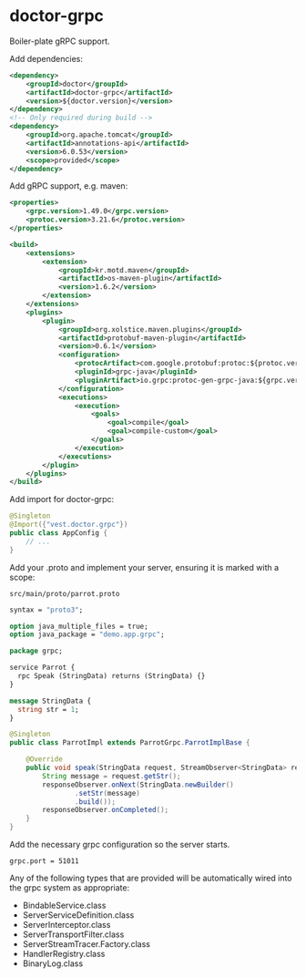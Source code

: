 doctor-grpc
===

Boiler-plate gRPC support.

Add dependencies:
```xml
<dependency>
    <groupId>doctor</groupId>
    <artifactId>doctor-grpc</artifactId>
    <version>${doctor.version}</version>
</dependency>
<!-- Only required during build -->
<dependency>
    <groupId>org.apache.tomcat</groupId>
    <artifactId>annotations-api</artifactId>
    <version>6.0.53</version>
    <scope>provided</scope>
</dependency>
```

Add gRPC support, e.g. maven:
```xml
<properties>
    <grpc.version>1.49.0</grpc.version>
    <protoc.version>3.21.6</protoc.version>
</properties>

<build>
    <extensions>
        <extension>
            <groupId>kr.motd.maven</groupId>
            <artifactId>os-maven-plugin</artifactId>
            <version>1.6.2</version>
        </extension>
    </extensions>
    <plugins>
        <plugin>
            <groupId>org.xolstice.maven.plugins</groupId>
            <artifactId>protobuf-maven-plugin</artifactId>
            <version>0.6.1</version>
            <configuration>
                <protocArtifact>com.google.protobuf:protoc:${protoc.version}:exe:${os.detected.classifier}</protocArtifact>
                <pluginId>grpc-java</pluginId>
                <pluginArtifact>io.grpc:protoc-gen-grpc-java:${grpc.version}:exe:${os.detected.classifier}</pluginArtifact>
            </configuration>
            <executions>
                <execution>
                    <goals>
                        <goal>compile</goal>
                        <goal>compile-custom</goal>
                    </goals>
                </execution>
            </executions>
        </plugin>
    </plugins>
</build>
```

Add import for doctor-grpc:

```java
@Singleton
@Import({"vest.doctor.grpc"})
public class AppConfig {
    // ...
}
```

Add your .proto and implement your server, ensuring it is marked with a scope:

`src/main/proto/parrot.proto`
```protobuf
syntax = "proto3";

option java_multiple_files = true;
option java_package = "demo.app.grpc";

package grpc;

service Parrot {
  rpc Speak (StringData) returns (StringData) {}
}

message StringData {
  string str = 1;
}
```

```java
@Singleton
public class ParrotImpl extends ParrotGrpc.ParrotImplBase {

    @Override
    public void speak(StringData request, StreamObserver<StringData> responseObserver) {
        String message = request.getStr();
        responseObserver.onNext(StringData.newBuilder()
                .setStr(message)
                .build());
        responseObserver.onCompleted();
    }
}
```

Add the necessary grpc configuration so the server starts.
```
grpc.port = 51011
```

Any of the following types that are provided will be automatically wired into the grpc system as appropriate:
* BindableService.class
* ServerServiceDefinition.class
* ServerInterceptor.class
* ServerTransportFilter.class
* ServerStreamTracer.Factory.class
* HandlerRegistry.class
* BinaryLog.class